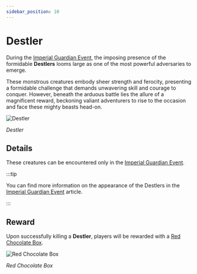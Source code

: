 ```yaml
---
sidebar_position: 10
---
```


# Destler

During the [Imperial Guardian Event](/events/imperial-guardian), the imposing presence of the formidable **Destlers** looms large as one of the most powerful adversaries to emerge.

These monstrous creatures embody sheer strength and ferocity, presenting a formidable challenge that demands unwavering skill and courage to conquer. However, beneath the arduous battle lies the allure of a magnificent reward, beckoning valiant adventurers to rise to the occasion and face these mighty beasts head-on.

![Destler](/img/monsters/special/others/destler.jpg)

_Destler_

## Details

These creatures can be encountered only in the [Imperial Guardian Event](/events/imperial-guardian).

:::tip

You can find more information on the appearance of the Destlers in the [Imperial Guardian Event](/events/imperial-guardian) article.

:::

## Reward

Upon successfully killing a **Destler**, players will be rewarded with a [Red Chocolate Box](/items/item-bags/exc/red-chocolate-box).

![Red Chocolate Box](/img/items/item-bags/red-chocolate-box.png)

_Red Chocolate Box_